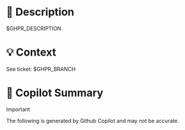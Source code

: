# :mega: Description

$GHPR_DESCRIPTION

# :bulb: Context

See ticket: $GHPR_BRANCH

# :robot: Copilot Summary

> [!IMPORTANT]
> The following is generated by Github Copilot and may not be accurate.

